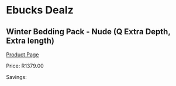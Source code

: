 
# Ebucks Dealz
## Winter Bedding Pack - Nude (Q Extra Depth, Extra length)
[Product Page](https://www.ebucks.com/web/shop/productSelected.do?prodId=1196419360&catId=704984344)

Price: R1379.00

Savings: 


	